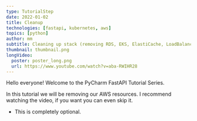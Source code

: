 ```yaml
---
type: TutorialStep
date: 2022-01-02
title: Cleanup
technologies: [fastapi, kubernetes, aws]
topics: [python]
author: mm
subtitle: Cleaning up stack (removing RDS, EKS, ElastiCache, LoadBalancer, Route53).
thumbnail: thumbnail.png
longVideo:
  poster: poster_long.png
  url: https://www.youtube.com/watch?v=aba-RWIHR28
---
```


Hello everyone! Welcome to the PyCharm FastAPI Tutorial Series. 

In this tutorial we will be removing our AWS resources. I recommend watching the video, 
if you want you can even skip it.

* This is completely optional.


